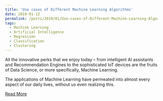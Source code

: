 ```yaml
---
title: 'Use cases of Different Machine Learning Algorithms'
date: 2019-01-12
permalink: /posts/2019/01/Use-cases-of-Different-Machine-Learning-Algorithms/
tags:
  - Machine Learning
  - Artificial Intelligence
  - Regression
  - Classification
  - Clustering
---
```


All the innovative perks that we enjoy today – from intelligent AI assistants and Recommendation Engines to the sophisticated IoT devices are the fruits of Data Science, or more specifically, Machine Learning.

The applications of Machine Learning have permeated into almost every aspect of our daily lives, without us even realizing this.

[Read More](http://bit.ly/2ZSYTXD)
